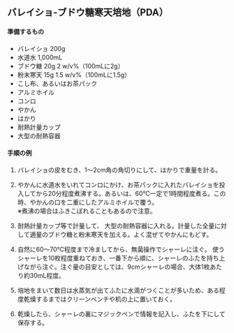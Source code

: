 ## バレイショ-ブドウ糖寒天培地（PDA）


#### 準備するもの
- バレイショ	200g
- 水道水	1,000mL
- ブドウ糖	20g	2 w/v%（100mLに2g）
- 粉末寒天	15g	1.5 w/v%（100mLに1.5g）
- こし布、あるいはお茶パック
- アルミホイル
- コンロ
- やかん
- はかり
- 耐熱計量カップ
- 大型の耐熱容器

#### 手順の例
1. バレイショの皮をむき、1〜2cm角の角切りにして、はかりで重量を計る。

2. やかんに水道水をいれてコンロにかけ、お茶パックに入れたバレイショを投入してから20分程度煮沸する。あるいは、60℃一定で1時間程度煮る。この時、やかんの口を二重にしたアルミホイルで覆う。  
※煮沸の場合はふきこぼれることもあるので注意。

3. 耐熱計量カップ等で計量して、 大型の耐熱容器に入れる。計量した全量に対して適量のブドウ糖と粉末寒天を加える。よく混ぜてやかんにもどす。

4. 自然に60〜70℃程度まで冷ましてから、無菌操作でシャーレに注ぐ。 使うシャーレを10枚程度重ねておき、一番下から順に、シャーレのふたを持ち上げながら注ぐ。注ぐ量の目安としては、9cmシャーレの場合、大体1枚あたり約30mL程度。

5. 培地をまいて数日は水蒸気が出てふたに水滴がつくことが多いため、ある程度乾燥するまではクリーンベンチや机の上に置いておく。

6. 乾燥したら、シャーレの裏にマジックペンで情報を記入し、ふたを下にして保存する。
